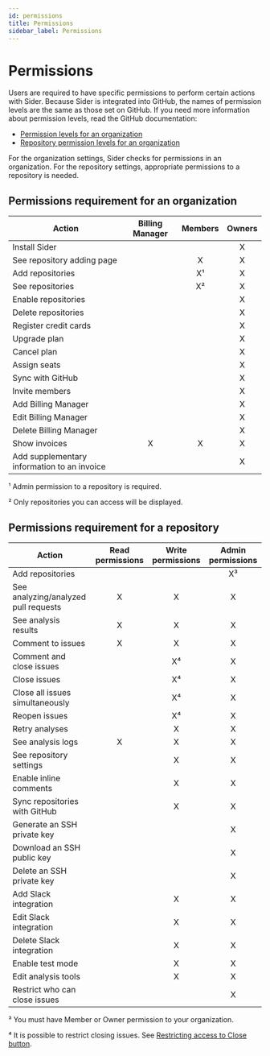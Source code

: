 ```yaml
---
id: permissions
title: Permissions
sidebar_label: Permissions
---
```


# Permissions

Users are required to have specific permissions to perform certain actions with Sider.
Because Sider is integrated into GitHub, the names of permission levels are the same as those set on GitHub.
If you need more information about permission levels, read the GitHub documentation:

- [Permission levels for an organization](https://docs.github.com/en/free-pro-team@latest/github/setting-up-and-managing-organizations-and-teams/permission-levels-for-an-organization)
- [Repository permission levels for an organization](https://docs.github.com/en/free-pro-team@latest/github/setting-up-and-managing-organizations-and-teams/repository-permission-levels-for-an-organization)

For the organization settings, Sider checks for permissions in an organization. For the repository settings, appropriate permissions to a repository is needed.

## Permissions requirement for an organization

| Action                                      | Billing Manager | Members | Owners |
| ------------------------------------------- | :-------------: | :-----: | :----: |
| Install Sider                               |                 |         |   X    |
| See repository adding page                  |                 |    X    |   X    |
| Add repositories                            |                 |   X¹    |   X    |
| See repositories                            |                 |   X²    |   X    |
| Enable repositories                         |                 |         |   X    |
| Delete repositories                         |                 |         |   X    |
| Register credit cards                       |                 |         |   X    |
| Upgrade plan                                |                 |         |   X    |
| Cancel plan                                 |                 |         |   X    |
| Assign seats                                |                 |         |   X    |
| Sync with GitHub                            |                 |         |   X    |
| Invite members                              |                 |         |   X    |
| Add Billing Manager                         |                 |         |   X    |
| Edit Billing Manager                        |                 |         |   X    |
| Delete Billing Manager                      |                 |         |   X    |
| Show invoices                               |        X        |    X    |   X    |
| Add supplementary information to an invoice |                 |         |   X    |

¹ Admin permission to a repository is required.

² Only repositories you can access will be displayed.

## Permissions requirement for a repository

| Action                               | Read permissions | Write permissions | Admin permissions |
| ------------------------------------ | :--------------: | :---------------: | :---------------: |
| Add repositories                     |                  |                   |        X³         |
| See analyzing/analyzed pull requests |        X         |         X         |         X         |
| See analysis results                 |        X         |         X         |         X         |
| Comment to issues                    |        X         |         X         |         X         |
| Comment and close issues             |                  |        X⁴         |         X         |
| Close issues                         |                  |        X⁴         |         X         |
| Close all issues simultaneously      |                  |        X⁴         |         X         |
| Reopen issues                        |                  |        X⁴         |         X         |
| Retry analyses                       |                  |         X         |         X         |
| See analysis logs                    |        X         |         X         |         X         |
| See repository settings              |                  |         X         |         X         |
| Enable inline comments               |                  |         X         |         X         |
| Sync repositories with GitHub        |                  |         X         |         X         |
| Generate an SSH private key          |                  |                   |         X         |
| Download an SSH public key           |                  |                   |         X         |
| Delete an SSH private key            |                  |                   |         X         |
| Add Slack integration                |                  |         X         |         X         |
| Edit Slack integration               |                  |         X         |         X         |
| Delete Slack integration             |                  |         X         |         X         |
| Enable test mode                     |                  |         X         |         X         |
| Edit analysis tools                  |                  |         X         |         X         |
| Restrict who can close issues        |                  |                   |         X         |

³ You must have Member or Owner permission to your organization.

⁴ It is possible to restrict closing issues. See [Restricting access to Close button](../advanced-settings/restricting-access-to-close-button.md).

